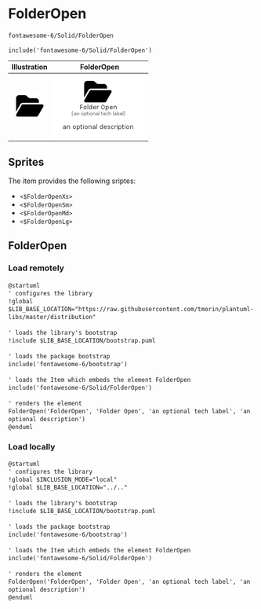 # FolderOpen


```text
fontawesome-6/Solid/FolderOpen
```

```text
include('fontawesome-6/Solid/FolderOpen')
```



| Illustration | FolderOpen |
| :---: | :---: |
| ![illustration for Illustration](../../fontawesome-6/Solid/FolderOpen.png) | ![illustration for FolderOpen](../../fontawesome-6/Solid/FolderOpen.Local.png) |



## Sprites
The item provides the following sriptes:

- `<$FolderOpenXs>`
- `<$FolderOpenSm>`
- `<$FolderOpenMd>`
- `<$FolderOpenLg>`





## FolderOpen

### Load remotely
```plantuml
@startuml
' configures the library
!global $LIB_BASE_LOCATION="https://raw.githubusercontent.com/tmorin/plantuml-libs/master/distribution"

' loads the library's bootstrap
!include $LIB_BASE_LOCATION/bootstrap.puml

' loads the package bootstrap
include('fontawesome-6/bootstrap')

' loads the Item which embeds the element FolderOpen
include('fontawesome-6/Solid/FolderOpen')

' renders the element
FolderOpen('FolderOpen', 'Folder Open', 'an optional tech label', 'an optional description')
@enduml
```

### Load locally
```plantuml
@startuml
' configures the library
!global $INCLUSION_MODE="local"
!global $LIB_BASE_LOCATION="../.."

' loads the library's bootstrap
!include $LIB_BASE_LOCATION/bootstrap.puml

' loads the package bootstrap
include('fontawesome-6/bootstrap')

' loads the Item which embeds the element FolderOpen
include('fontawesome-6/Solid/FolderOpen')

' renders the element
FolderOpen('FolderOpen', 'Folder Open', 'an optional tech label', 'an optional description')
@enduml
```

